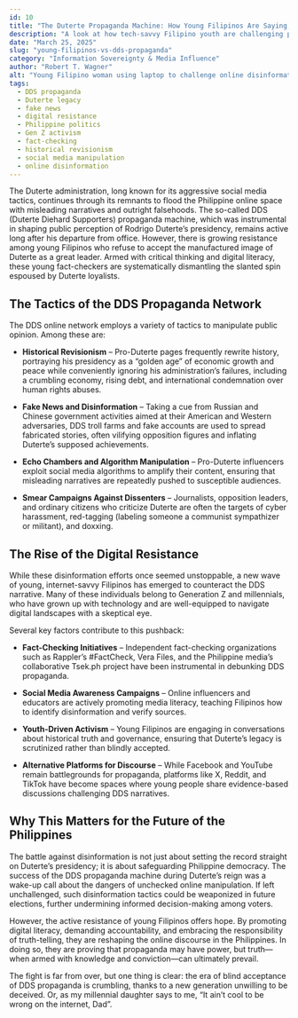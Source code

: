 ```yaml
---
id: 10
title: "The Duterte Propaganda Machine: How Young Filipinos Are Saying, “Hey, Wait Just a Darned Minute - That Can’t Be Right!”"
description: "A look at how tech-savvy Filipino youth are challenging pro-Duterte disinformation and reshaping the fight for truth online."
date: "March 25, 2025"
slug: "young-filipinos-vs-dds-propaganda"
category: "Information Sovereignty & Media Influence"
author: "Robert T. Wagner"
alt: "Young Filipino woman using laptop to challenge online disinformation and engage in digital activism"
tags:
  - DDS propaganda
  - Duterte legacy
  - fake news
  - digital resistance
  - Philippine politics
  - Gen Z activism
  - fact-checking
  - historical revisionism
  - social media manipulation
  - online disinformation
---
```


The Duterte administration, long known for its aggressive social media tactics, continues through its remnants to flood the Philippine online space with misleading narratives and outright falsehoods. The so-called DDS (Duterte Diehard Supporters) propaganda machine, which was instrumental in shaping public perception of Rodrigo Duterte’s presidency, remains active long after his departure from office. However, there is growing resistance among young Filipinos who refuse to accept the manufactured image of Duterte as a great leader. Armed with critical thinking and digital literacy, these young fact-checkers are systematically dismantling the slanted spin espoused by Duterte loyalists.

## The Tactics of the DDS Propaganda Network

The DDS online network employs a variety of tactics to manipulate public opinion. Among these are:

- **Historical Revisionism** – Pro-Duterte pages frequently rewrite history, portraying his presidency as a “golden age” of economic growth and peace while conveniently ignoring his administration’s failures, including a crumbling economy, rising debt, and international condemnation over human rights abuses.

- **Fake News and Disinformation** – Taking a cue from Russian and Chinese government activities aimed at their American and Western adversaries, DDS troll farms and fake accounts are used to spread fabricated stories, often vilifying opposition figures and inflating Duterte’s supposed achievements.

- **Echo Chambers and Algorithm Manipulation** – Pro-Duterte influencers exploit social media algorithms to amplify their content, ensuring that misleading narratives are repeatedly pushed to susceptible audiences.

- **Smear Campaigns Against Dissenters** – Journalists, opposition leaders, and ordinary citizens who criticize Duterte are often the targets of cyber harassment, red-tagging (labeling someone a communist sympathizer or militant), and doxxing.

## The Rise of the Digital Resistance

While these disinformation efforts once seemed unstoppable, a new wave of young, internet-savvy Filipinos has emerged to counteract the DDS narrative. Many of these individuals belong to Generation Z and millennials, who have grown up with technology and are well-equipped to navigate digital landscapes with a skeptical eye.

Several key factors contribute to this pushback:

- **Fact-Checking Initiatives** – Independent fact-checking organizations such as Rappler’s #FactCheck, Vera Files, and the Philippine media’s collaborative Tsek.ph project have been instrumental in debunking DDS propaganda.

- **Social Media Awareness Campaigns** – Online influencers and educators are actively promoting media literacy, teaching Filipinos how to identify disinformation and verify sources.

- **Youth-Driven Activism** – Young Filipinos are engaging in conversations about historical truth and governance, ensuring that Duterte’s legacy is scrutinized rather than blindly accepted.

- **Alternative Platforms for Discourse** – While Facebook and YouTube remain battlegrounds for propaganda, platforms like X, Reddit, and TikTok have become spaces where young people share evidence-based discussions challenging DDS narratives.

## Why This Matters for the Future of the Philippines

The battle against disinformation is not just about setting the record straight on Duterte’s presidency; it is about safeguarding Philippine democracy. The success of the DDS propaganda machine during Duterte’s reign was a wake-up call about the dangers of unchecked online manipulation. If left unchallenged, such disinformation tactics could be weaponized in future elections, further undermining informed decision-making among voters.

However, the active resistance of young Filipinos offers hope. By promoting digital literacy, demanding accountability, and embracing the responsibility of truth-telling, they are reshaping the online discourse in the Philippines. In doing so, they are proving that propaganda may have power, but truth—when armed with knowledge and conviction—can ultimately prevail.

The fight is far from over, but one thing is clear: the era of blind acceptance of DDS propaganda is crumbling, thanks to a new generation unwilling to be deceived. Or, as my millennial daughter says to me, “It ain’t cool to be wrong on the internet, Dad”.
